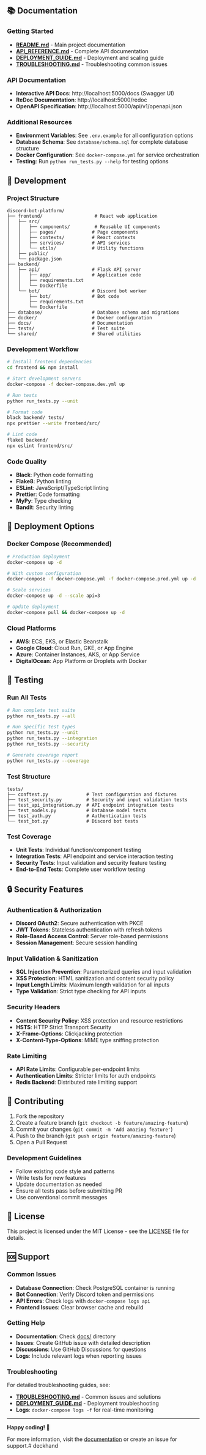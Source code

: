 ## 📚 Documentation

### Getting Started
- **[README.md](README.md)** - Main project documentation
- **[API_REFERENCE.md](docs/API_REFERENCE.md)** - Complete API documentation
- **[DEPLOYMENT_GUIDE.md](docs/DEPLOYMENT_GUIDE.md)** - Deployment and scaling guide
- **[TROUBLESHOOTING.md](docs/TROUBLESHOOTING.md)** - Troubleshooting common issues

### API Documentation
- **Interactive API Docs**: http://localhost:5000/docs (Swagger UI)
- **ReDoc Documentation**: http://localhost:5000/redoc
- **OpenAPI Specification**: http://localhost:5000/api/v1/openapi.json

### Additional Resources
- **Environment Variables**: See `.env.example` for all configuration options
- **Database Schema**: See `database/schema.sql` for complete database structure
- **Docker Configuration**: See `docker-compose.yml` for service orchestration
- **Testing**: Run `python run_tests.py --help` for testing options

## 🔧 Development

### Project Structure
```
discord-bot-platform/
├── frontend/                   # React web application
│   ├── src/
│   │   ├── components/         # Reusable UI components
│   │   ├── pages/             # Page components
│   │   ├── contexts/          # React contexts
│   │   ├── services/          # API services
│   │   └── utils/             # Utility functions
│   ├── public/
│   └── package.json
├── backend/
│   ├── api/                   # Flask API server
│   │   ├── app/               # Application code
│   │   ├── requirements.txt
│   │   └── Dockerfile
│   └── bot/                   # Discord bot worker
│       ├── bot/               # Bot code
│       ├── requirements.txt
│       └── Dockerfile
├── database/                  # Database schema and migrations
├── docker/                    # Docker configuration
├── docs/                      # Documentation
├── tests/                     # Test suite
└── shared/                    # Shared utilities
```

### Development Workflow
```bash
# Install frontend dependencies
cd frontend && npm install

# Start development servers
docker-compose -f docker-compose.dev.yml up

# Run tests
python run_tests.py --unit

# Format code
black backend/ tests/
npx prettier --write frontend/src/

# Lint code
flake8 backend/
npx eslint frontend/src/
```

### Code Quality
- **Black**: Python code formatting
- **Flake8**: Python linting
- **ESLint**: JavaScript/TypeScript linting
- **Prettier**: Code formatting
- **MyPy**: Type checking
- **Bandit**: Security linting

## 🚀 Deployment Options

### Docker Compose (Recommended)
```bash
# Production deployment
docker-compose up -d

# With custom configuration
docker-compose -f docker-compose.yml -f docker-compose.prod.yml up -d

# Scale services
docker-compose up -d --scale api=3

# Update deployment
docker-compose pull && docker-compose up -d
```

### Cloud Platforms
- **AWS**: ECS, EKS, or Elastic Beanstalk
- **Google Cloud**: Cloud Run, GKE, or App Engine
- **Azure**: Container Instances, AKS, or App Service
- **DigitalOcean**: App Platform or Droplets with Docker

## 🧪 Testing

### Run All Tests
```bash
# Run complete test suite
python run_tests.py --all

# Run specific test types
python run_tests.py --unit
python run_tests.py --integration
python run_tests.py --security

# Generate coverage report
python run_tests.py --coverage
```

### Test Structure
```
tests/
├── conftest.py              # Test configuration and fixtures
├── test_security.py         # Security and input validation tests
├── test_api_integration.py  # API endpoint integration tests
├── test_models.py           # Database model tests
├── test_auth.py             # Authentication tests
└── test_bot.py              # Discord bot tests
```

### Test Coverage
- **Unit Tests**: Individual function/component testing
- **Integration Tests**: API endpoint and service interaction testing
- **Security Tests**: Input validation and security feature testing
- **End-to-End Tests**: Complete user workflow testing

## 🔒 Security Features

### Authentication & Authorization
- **Discord OAuth2**: Secure authentication with PKCE
- **JWT Tokens**: Stateless authentication with refresh tokens
- **Role-Based Access Control**: Server role-based permissions
- **Session Management**: Secure session handling

### Input Validation & Sanitization
- **SQL Injection Prevention**: Parameterized queries and input validation
- **XSS Protection**: HTML sanitization and content security policy
- **Input Length Limits**: Maximum length validation for all inputs
- **Type Validation**: Strict type checking for API inputs

### Security Headers
- **Content Security Policy**: XSS protection and resource restrictions
- **HSTS**: HTTP Strict Transport Security
- **X-Frame-Options**: Clickjacking protection
- **X-Content-Type-Options**: MIME type sniffing protection

### Rate Limiting
- **API Rate Limits**: Configurable per-endpoint limits
- **Authentication Limits**: Stricter limits for auth endpoints
- **Redis Backend**: Distributed rate limiting support

## 🤝 Contributing

1. Fork the repository
2. Create a feature branch (`git checkout -b feature/amazing-feature`)
3. Commit your changes (`git commit -m 'Add amazing feature'`)
4. Push to the branch (`git push origin feature/amazing-feature`)
5. Open a Pull Request

### Development Guidelines
- Follow existing code style and patterns
- Write tests for new features
- Update documentation as needed
- Ensure all tests pass before submitting PR
- Use conventional commit messages

## 📝 License

This project is licensed under the MIT License - see the [LICENSE](LICENSE) file for details.

## 🆘 Support

### Common Issues
- **Database Connection**: Check PostgreSQL container is running
- **Bot Connection**: Verify Discord token and permissions
- **API Errors**: Check logs with `docker-compose logs api`
- **Frontend Issues**: Clear browser cache and rebuild

### Getting Help
- **Documentation**: Check [docs/](docs/) directory
- **Issues**: Create GitHub issue with detailed description
- **Discussions**: Use GitHub Discussions for questions
- **Logs**: Include relevant logs when reporting issues

### Troubleshooting
For detailed troubleshooting guides, see:
- **[TROUBLESHOOTING.md](docs/TROUBLESHOOTING.md)** - Common issues and solutions
- **[DEPLOYMENT_GUIDE.md](docs/DEPLOYMENT_GUIDE.md)** - Deployment troubleshooting
- **Logs**: `docker-compose logs -f` for real-time monitoring

---

**Happy coding! 🎉**

For more information, visit the [documentation](docs/) or create an issue for support.# deckhand
